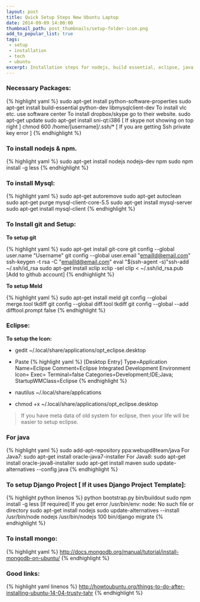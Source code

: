 ```yaml
---
layout: post
title: Quick Setup Steps New Ubuntu Laptop
date: 2014-09-09 14:00:00
thumbnail_path: post_thumbnails/setup-folder-icon.png
add_to_popular_list: true
tags:
 - setup
 - installation
 - tech
 - ubuntu
excerpt: Installation steps for nodejs, build essential, eclipse, java etc.
---
```


### Necessary Packages:

{% highlight yaml %}
sudo apt-get install python-software-properties
sudo apt-get install build-essential python-dev libmysqlclient-dev
To install vlc etc. use software center
To install dropbox/skype go to their website.
sudo apt-get update
sudo apt-get install sni-qt:i386 [ If skype not showing on top right ]
chmod 600 /home/[username]/.ssh/* [ If you are getting Ssh private key error ] 
{% endhighlight %}

### To install nodejs & npm.

{% highlight yaml %}
sudo apt-get install nodejs nodejs-dev npm
sudo npm install -g less
{% endhighlight %}

### To install Mysql:

{% highlight yaml %}
sudo apt-get autoremove
sudo apt-get autoclean
sudo apt-get purge mysql-client-core-5.5
sudo apt-get install mysql-server
sudo apt-get install mysql-client
{% endhighlight %}

### To Install git and Setup:

**To setup git**

{% highlight yaml %}
sudo apt-get install git-core
git config --global user.name "Username"
git config --global user.email "emailId@email.com"
ssh-keygen -t rsa -C "emailId@email.com"
eval "$(ssh-agent -s)"ssh-add ~/.ssh/id_rsa
sudo apt-get install xclip
xclip -sel clip < ~/.ssh/id_rsa.pub [Add to github account] 
{% endhighlight %}

**To setup Meld**

{% highlight yaml %}
sudo apt-get install meld
git config --global merge.tool tkdiff
git config --global diff.tool tkdiff
git config --global --add difftool.prompt false
{% endhighlight %}


### Eclipse:

**To setup the Icon:**

* gedit ~/.local/share/applications/opt_eclipse.desktop
* Paste
{% highlight yaml %}
 [Desktop Entry]
 Type=Application
 Name=Eclipse
 Comment=Eclipse Integrated Development Environment
 Icon= <IconPath>
 Exec= <ExecPath>
 Terminal=false
 Categories=Development;IDE;Java;
 StartupWMClass=Eclipse
{% endhighlight %}

* nautilus ~/.local/share/applications
* chmod +x ~/.local/share/applications/opt_eclipse.desktop

>If you have meta data of old system for eclipse, then your life will be easier to setup eclipse.



### For java

{% highlight yaml %}
sudo add-apt-repository ppa:webupd8team/java
For Java7:  sudo apt-get install oracle-java7-installer
For Java8: sudo apt-get install oracle-java8-installer
sudo apt-get install maven
sudo update-alternatives --config java
{% endhighlight %}

### To setup Django Project [ If it uses Django Project Template]:

{% highlight python linenos %}
python bootstrap.py
bin/buildout
sudo npm install -g less [If required]
If you get error
/usr/bin/env: node: No such file or directory
sudo apt-get install nodejs
sudo update-alternatives --install /usr/bin/node nodejs /usr/bin/nodejs 100
bin/django migrate
{% endhighlight %}

### To install mongo:
{% highlight yaml %}
http://docs.mongodb.org/manual/tutorial/install-mongodb-on-ubuntu/
{% endhighlight %}

### Good links:
{% highlight yaml linenos %}
http://howtoubuntu.org/things-to-do-after-installing-ubuntu-14-04-trusty-tahr
{% endhighlight %}

